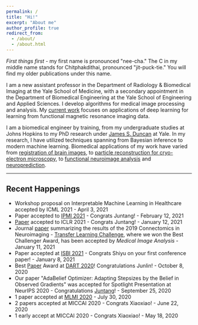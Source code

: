 ```yaml
---
permalink: /
title: "Hi!"
excerpt: "About me"
author_profile: true
redirect_from: 
  - /about/
  - /about.html
---
```


*First things first* - my first name is pronounced "nee-cha." The C in my middle name stands for Chitphakdithai, pronounced "jit-puck-tie." You will find my older publications under this name.

I am a new assistant professor in the Department of Radiology & Biomedical Imaging at the Yale School of Medicine, with a secondary appointment in the Department of Biomedical Engineering at the Yale School of Engineering and Applied Sciences. I develop algorithms for medical image processing and analysis. My [current work](https://hellonicha.github.io/projects/) focuses on applications of deep learning for learning from functional magnetic resonance imaging data.

I am a biomedical engineer by training, from my undergraduate studies at Johns Hopkins to my PhD research under [James S. Duncan](https://medicine.yale.edu/diagnosticradiology/people/james_duncan-1.profile) at Yale. In my research, I have utilized techniques spanning from Bayesian inference to modern machine learning. Biomedical applications of my work have varied from [registration of brain images](https://link.springer.com/content/pdf/10.1007/978-3-642-15705-9_45.pdf), to [particle reconstruction for cryo-electron microscopy](https://www.sciencedirect.com/science/article/pii/S1047847715000714), to [functional neuroimage analysis](https://link.springer.com/content/pdf/10.1007%2F978-3-319-67389-9_42.pdf) and [neuroprediction](https://link.springer.com/content/pdf/10.1007%2F978-3-030-00931-1_38.pdf).

------

## Recent Happenings
- Workshop proposal on Interpretable Machine Learning in Healthcare accepted by ICML 2021 - April 3, 2021
- Paper accepted to [IPMI 2021](http://ipmi2021.org/) - Congrats Juntang! - February 12, 2021
- [Paper](https://openreview.net/forum?id=blfSjHeFM_e) accepted to ICLR 2021 - Congrats Juntang! - January 12, 2021
- Journal [paper](https://arxiv.org/abs/2006.03611) summarizing the results of the 2019 Connectomics in Neuroimaging - [Transfer Learning Challenge](http://www.brainconnectivity.net/challenge.html), where we won the Best Challenger Award, has been accepted by _Medical Image Analysis_ - January 11, 2021
- Paper accepted at [ISBI 2021](https://biomedicalimaging.org/2021/) - Congrats Shiyu on your first conference paper! - January 8, 2021
- Best [Paper](https://link.springer.com/chapter/10.1007/978-3-030-60548-3_6) Award at [DART 2020](https://sites.google.com/view/dart2020/)! Congratulations Junlin! - October 8, 2020
- Our paper "AdaBelief Optimizer: Adapting Stepsizes by the Belief in Observed Gradients" was accepted for Spotlight Presentation at NeurIPS 2020 - Congratulations [Juntang](https://juntang-zhuang.github.io/)! - September 25, 2020
- 1 paper accepted at [MLMI 2020](https://mlmi2020.web.unc.edu/) - July 30, 2020
- 2 papers accepted at MICCAI 2020 - Congrats Xiaoxiao! - June 22, 2020
- 1 early accept at MICCAI 2020 - Congrats Xiaoxiao! - May 18, 2020
